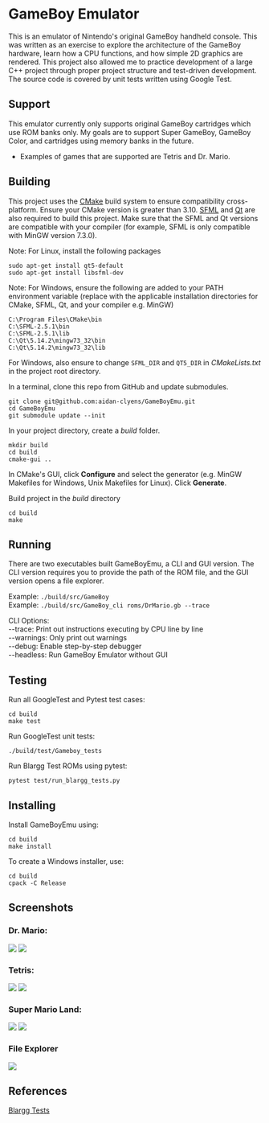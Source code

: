 # GameBoy Emulator
This is an emulator of Nintendo's original GameBoy handheld console. This was written as an exercise to explore the architecture of the GameBoy hardware, learn how a CPU functions, and how simple 2D graphics are rendered. This project also allowed me to practice development of a large C++ project through proper project structure and test-driven development. The source code is covered by unit tests written using Google Test.

## Support
This emulator currently only supports original GameBoy cartridges which use ROM banks only. My goals are to support Super GameBoy, GameBoy Color, and cartridges using memory banks in the future.

- Examples of games that are supported are Tetris and Dr. Mario.

## Building
This project uses the [CMake](https://cmake.org/download/) build system to ensure compatibility cross-platform. Ensure your CMake version is greater than 3.10. [SFML](https://www.sfml-dev.org/download/sfml/2.5.1/) and [Qt](https://www.qt.io/download) are also required to build this project. Make sure that the SFML and Qt versions are compatible with your compiler (for example, SFML is only compatible with MinGW version 7.3.0).

Note: For Linux, install the following packages
```
sudo apt-get install qt5-default
sudo apt-get install libsfml-dev
```

Note: For Windows, ensure the following are added to your PATH environment variable (replace with the applicable installation directories for CMake, SFML, Qt, and your compiler e.g. MinGW)
```
C:\Program Files\CMake\bin
C:\SFML-2.5.1\bin
C:\SFML-2.5.1\lib
C:\Qt\5.14.2\mingw73_32\bin
C:\Qt\5.14.2\mingw73_32\lib
```

For Windows, also ensure to change `SFML_DIR` and `QT5_DIR` in *CMakeLists.txt* in the project root directory.

In a terminal, clone this repo from GitHub and update submodules.
```
git clone git@github.com:aidan-clyens/GameBoyEmu.git
cd GameBoyEmu
git submodule update --init
```

In your project directory, create a *build* folder.
```
mkdir build
cd build
cmake-gui ..
```

In CMake's GUI, click **Configure** and select the generator (e.g. MinGW Makefiles for Windows, Unix Makefiles for Linux). Click **Generate**.

Build project in the *build* directory
```
cd build
make
```

## Running
There are two executables built GameBoyEmu, a CLI and GUI version. The CLI version requires you to provide the path of the ROM file, and the GUI version opens a file explorer.

Example: `./build/src/GameBoy`\
Example: `./build/src/GameBoy_cli roms/DrMario.gb --trace`

CLI Options:\
--trace: Print out instructions executing by CPU line by line\
--warnings: Only print out warnings\
--debug: Enable step-by-step debugger\
--headless: Run GameBoy Emulator without GUI

## Testing
Run all GoogleTest and Pytest test cases:
```
cd build
make test
```

Run GoogleTest unit tests:
```
./build/test/Gameboy_tests
```

Run Blargg Test ROMs using pytest:
```
pytest test/run_blargg_tests.py
```


## Installing
Install GameBoyEmu using:
```
cd build
make install
```

To create a Windows installer, use:
```
cd build
cpack -C Release
```

## Screenshots
### Dr. Mario:
![](docs/img/DrMarioMenu.png)
![](docs/img/DrMarioGame.png)
### Tetris:
![](docs/img/TetrisMenu.png)
![](docs/img/TetrisGame.png)
### Super Mario Land:
![](docs/img/SuperMarioLandMenu.png)
![](docs/img/SuperMarioLand.png)
### File Explorer
![](docs/img/file_explorer.png)

## References
[Blargg Tests](https://gbdev.gg8.se/files/roms/blargg-gb-tests/)
